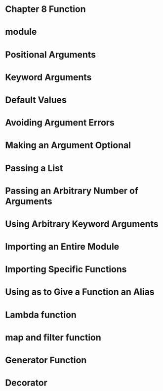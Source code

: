 # Chapter 8 Function
# module 
# Positional Arguments
# Keyword Arguments
# Default Values 
# Avoiding Argument Errors
# Making an Argument Optional
# Passing a List
# Passing an Arbitrary Number of Arguments
# Using Arbitrary Keyword Arguments
# Importing an Entire Module
# Importing Specific Functions
# Using as to Give a Function an Alias
# Lambda function
# map and filter function
# Generator Function
# Decorator